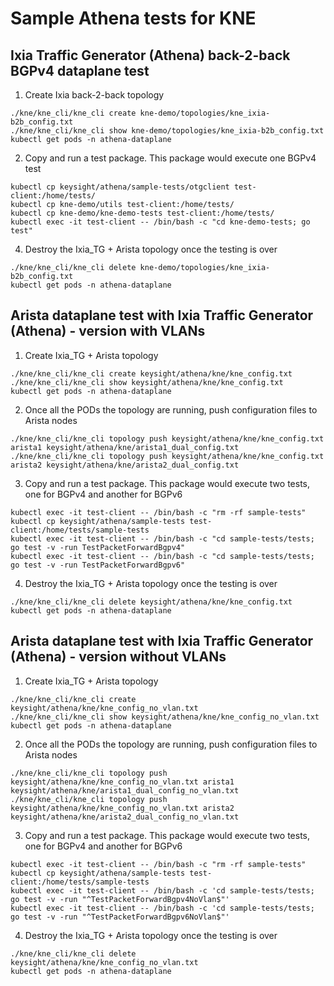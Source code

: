 # Sample Athena tests for KNE

## Ixia Traffic Generator (Athena) back-2-back BGPv4 dataplane test

1. Create Ixia back-2-back topology

```Shell
./kne/kne_cli/kne_cli create kne-demo/topologies/kne_ixia-b2b_config.txt
./kne/kne_cli/kne_cli show kne-demo/topologies/kne_ixia-b2b_config.txt
kubectl get pods -n athena-dataplane
````

2. Copy and run a test package. This package would execute one BGPv4 test

```Shell
kubectl cp keysight/athena/sample-tests/otgclient test-client:/home/tests/
kubectl cp kne-demo/utils test-client:/home/tests/
kubectl cp kne-demo/kne-demo-tests test-client:/home/tests/
kubectl exec -it test-client -- /bin/bash -c "cd kne-demo-tests; go test"
````

[//]: # (TODO GAP utils.go has code specific to a topology)

4. Destroy the Ixia_TG + Arista topology once the testing is over

```Shell
./kne/kne_cli/kne_cli delete kne-demo/topologies/kne_ixia-b2b_config.txt
kubectl get pods -n athena-dataplane
````

## Arista dataplane test with Ixia Traffic Generator (Athena) - version with VLANs

1. Create Ixia_TG + Arista topology

[//]: # (TODO This relies on Arista CEOS images being present in gcr.io/kt-nts-athena-dev/ repository and access to it.)

```Shell
./kne/kne_cli/kne_cli create keysight/athena/kne/kne_config.txt
./kne/kne_cli/kne_cli show keysight/athena/kne/kne_config.txt
kubectl get pods -n athena-dataplane
````

2. Once all the PODs the topology are running, push configuration files to Arista nodes

```Shell
./kne/kne_cli/kne_cli topology push keysight/athena/kne/kne_config.txt arista1 keysight/athena/kne/arista1_dual_config.txt
./kne/kne_cli/kne_cli topology push keysight/athena/kne/kne_config.txt arista2 keysight/athena/kne/arista2_dual_config.txt
````

[//]: # (TODO INFO[0000] Pushing config to athena-dataplane:arista1)
[//]: # (TODO Error: inappropriate ioctl for device - when running from Mac. No problem with Linux)

3. Copy and run a test package. This package would execute two tests, one for BGPv4 and another for BGPv6

```Shell
kubectl exec -it test-client -- /bin/bash -c "rm -rf sample-tests"
kubectl cp keysight/athena/sample-tests test-client:/home/tests/sample-tests
kubectl exec -it test-client -- /bin/bash -c "cd sample-tests/tests; go test -v -run TestPacketForwardBgpv4"
kubectl exec -it test-client -- /bin/bash -c "cd sample-tests/tests; go test -v -run TestPacketForwardBgpv6"
````

4. Destroy the Ixia_TG + Arista topology once the testing is over

```Shell
./kne/kne_cli/kne_cli delete keysight/athena/kne/kne_config.txt
kubectl get pods -n athena-dataplane
````

## Arista dataplane test with Ixia Traffic Generator (Athena) - version without VLANs

1. Create Ixia_TG + Arista topology

[//]: # (TODO This relies on Arista CEOS images being present in gcr.io/kt-nts-athena-dev/ repository and access to it.)

```Shell
./kne/kne_cli/kne_cli create keysight/athena/kne/kne_config_no_vlan.txt
./kne/kne_cli/kne_cli show keysight/athena/kne/kne_config_no_vlan.txt
kubectl get pods -n athena-dataplane
````

2. Once all the PODs the topology are running, push configuration files to Arista nodes

```Shell
./kne/kne_cli/kne_cli topology push keysight/athena/kne/kne_config_no_vlan.txt arista1 keysight/athena/kne/arista1_dual_config_no_vlan.txt
./kne/kne_cli/kne_cli topology push keysight/athena/kne/kne_config_no_vlan.txt arista2 keysight/athena/kne/arista2_dual_config_no_vlan.txt
````

[//]: # (TODO INFO[0000] Pushing config to athena-dataplane:arista1)
[//]: # (TODO Error: inappropriate ioctl for device - when running from Mac. No problem with Linux)

3. Copy and run a test package. This package would execute two tests, one for BGPv4 and another for BGPv6

```Shell
kubectl exec -it test-client -- /bin/bash -c "rm -rf sample-tests"
kubectl cp keysight/athena/sample-tests test-client:/home/tests/sample-tests
kubectl exec -it test-client -- /bin/bash -c 'cd sample-tests/tests; go test -v -run "^TestPacketForwardBgpv4NoVlan$"'
kubectl exec -it test-client -- /bin/bash -c 'cd sample-tests/tests; go test -v -run "^TestPacketForwardBgpv6NoVlan$"'
````

4. Destroy the Ixia_TG + Arista topology once the testing is over

```Shell
./kne/kne_cli/kne_cli delete keysight/athena/kne/kne_config_no_vlan.txt
kubectl get pods -n athena-dataplane
````
